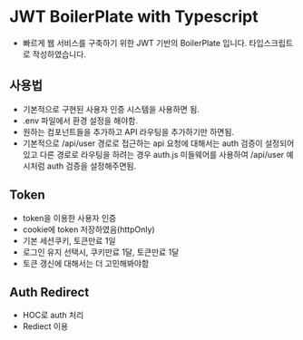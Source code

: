# JWT BoilerPlate with Typescript

- 빠르게 웹 서비스를 구축하기 위한 JWT 기반의 BoilerPlate 입니다. 타입스크립트로 작성하였습니다.

## 사용법

- 기본적으로 구현된 사용자 인증 시스템을 사용하면 됨.
- .env 파일에서 환경 설정을 해야함.
- 원하는 컴포넌트들을 추가하고 API 라우팅을 추가하기만 하면됨.
- 기본적으로 /api/user 경로로 접근하는 api 요청에 대해서는 auth 검증이 설정되어있고 다른 경로로 라우팅을 하려는 경우 auth.js 미들웨어를 사용하여 /api/user 예시처럼 auth 검증을 설정해주면됨.

## Token

- token을 이용한 사용자 인증
- cookie에 token 저장하였음(httpOnly)
- 기본 세션쿠키, 토큰만료 1일
- 로그인 유지 선택시, 쿠키만료 1달, 토큰만료 1달
- 토큰 갱신에 대해서는 더 고민해봐야함

## Auth Redirect

- HOC로 auth 처리
- Rediect 이용
